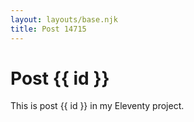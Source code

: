 ```yaml
---
layout: layouts/base.njk
title: Post 14715
---
```


# Post {{ id }}

This is post {{ id }} in my Eleventy project.
